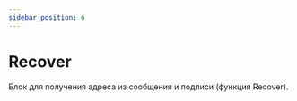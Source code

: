 ```yaml
---
sidebar_position: 6
---
```


# Recover

Блок для получения адреса из сообщения и подписи (функция Recover).
